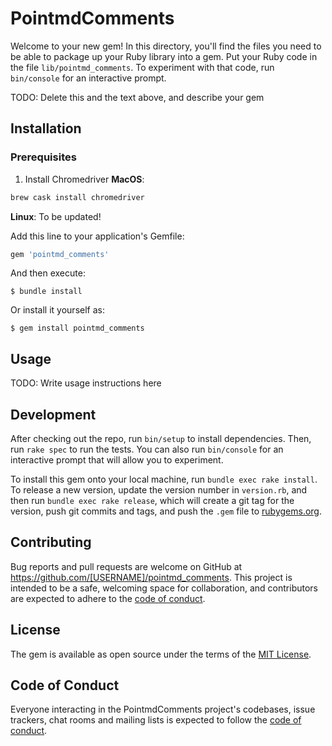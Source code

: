 # PointmdComments

Welcome to your new gem! In this directory, you'll find the files you need to be able to package up your Ruby library into a gem. Put your Ruby code in the file `lib/pointmd_comments`. To experiment with that code, run `bin/console` for an interactive prompt.

TODO: Delete this and the text above, and describe your gem

## Installation

### Prerequisites
1. Install Chromedriver
**MacOS**:

```sh
brew cask install chromedriver
```

**Linux**:
To be updated!

Add this line to your application's Gemfile:

```ruby
gem 'pointmd_comments'
```

And then execute:

    $ bundle install

Or install it yourself as:

    $ gem install pointmd_comments

## Usage

TODO: Write usage instructions here

## Development

After checking out the repo, run `bin/setup` to install dependencies. Then, run `rake spec` to run the tests. You can also run `bin/console` for an interactive prompt that will allow you to experiment.

To install this gem onto your local machine, run `bundle exec rake install`. To release a new version, update the version number in `version.rb`, and then run `bundle exec rake release`, which will create a git tag for the version, push git commits and tags, and push the `.gem` file to [rubygems.org](https://rubygems.org).

## Contributing

Bug reports and pull requests are welcome on GitHub at https://github.com/[USERNAME]/pointmd_comments. This project is intended to be a safe, welcoming space for collaboration, and contributors are expected to adhere to the [code of conduct](https://github.com/[USERNAME]/pointmd_comments/blob/master/CODE_OF_CONDUCT.md).


## License

The gem is available as open source under the terms of the [MIT License](https://opensource.org/licenses/MIT).

## Code of Conduct

Everyone interacting in the PointmdComments project's codebases, issue trackers, chat rooms and mailing lists is expected to follow the [code of conduct](https://github.com/[USERNAME]/pointmd_comments/blob/master/CODE_OF_CONDUCT.md).
